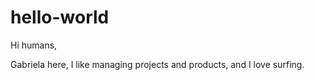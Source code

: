 # hello-world
Hi humans, 

Gabriela here, I like managing projects and products, and I love surfing. 
